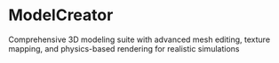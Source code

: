 # ModelCreator
Comprehensive 3D modeling suite with advanced mesh editing, texture mapping, and physics-based rendering for realistic simulations
